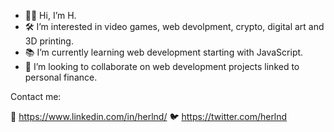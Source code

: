 - 🗿👋 Hi, I’m H.
- 🛠️ I’m interested in video games, web devolpment, crypto, digital art and 3D printing.
- 📚 I’m currently learning web development starting with JavaScript.
- 🤝 I’m looking to collaborate on web development projects linked to personal finance.

Contact me:

💼 https://www.linkedin.com/in/herlnd/
🐦 https://twitter.com/herlnd

<!---
herlnd/herlnd is a ✨ special ✨ repository because its `README.md` (this file) appears on your GitHub profile.
You can click the Preview link to take a look at your changes.
--->
